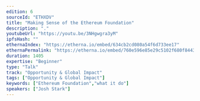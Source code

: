 ```yaml
---
edition: 6
sourceId: "ETHXDV"
title: "Making Sense of the Ethereum Foundation"
description: "."
youtubeUrl: "https://youtu.be/3NHgwgra3yM"
ipfsHash: ""
ethernaIndex: "https://etherna.io/embed/634cb2cd080a54f6d733ee17"
ethernaPermalink: "https://etherna.io/embed/760e596e85e29c5102f680f84433812fe6e77a9a3a8437720e6750a4a461eebc"
duration: 1405
expertise: "Beginner"
type: "Talk"
track: "Opportunity & Global Impact"
tags: ["Opportunity & Global Impact"]
keywords: ["Ethereum Foundation","what it do"]
speakers: ["Josh Stark"]
---
```

